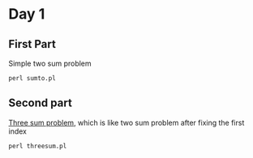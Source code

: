 # Day 1

## First Part

Simple two sum problem

    perl sumto.pl

## Second part

[Three sum problem](https://www.callicoder.com/three-sum-problem/), which is like two sum problem after fixing the first index

    perl threesum.pl
